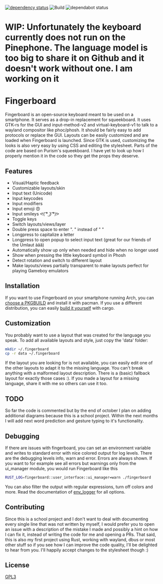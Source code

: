 [![dependency status](https://deps.rs/repo/github/grelltrier/keyboard/status.svg)](https://deps.rs/repo/github/grelltrier/keyboard)
![Build](https://github.com/grelltrier/keyboard/workflows/Build/badge.svg)
![dependabot status](https://img.shields.io/badge/dependabot-enabled-025e8c?logo=Dependabot)

# WIP: Unfortunately the keyboard currently does not run on the Pinephone. The language model is too big to share it on Github and it doesn't work without one. I am working on it

# Fingerboard
Fingerboard is an open-source keyboard meant to be used on a smartphone. It serves as a drop-in replacement for squeekboard.
It uses GTK-rs for the GUI and input-method-v2 and virtual-keyboard-v1 to talk to a wayland compositor like phoc/phosh.
It should be fairly easy to add protocols or replace the GUI. Layouts can be easily customized and are loaded when Fingerboard is launched.
Since GTK is used, customizing the looks is also very easy by using CSS and editing the stylesheet. Parts of the code are based on Purism's squeekboard.
I have yet to look up how I properly mention it in the code so they get the props they deserve.

## Features
- Visual/Haptic feedback
- Customizable layouts/skin
- Input text (Unicode)
- Input keycodes
- Input modifiers
- Input emoji 😍
- Input smileys ᕙ( ͡° ͜ʖ ͡°)ᕗ
- Toggle keys
- Switch layouts/views/layer
- Double press space to enter ". " instead of "  "
- Longpress to capitalize a letter
- Longpress to open popup to select input text (great for our friends of the Umlaut àäâ)
- Automatically show up only when needed and hide when no longer used
- Show when pressing the little keyboard symbol in Phosh
- Detect rotation and switch to different layout
- Make layouts/views partially transparent to make layouts perfect for playing Gameboy emulators

## Installation
If you want to use Fingerboard on your smartphone running Arch, you can [choose a PKGBUILD](packaging/README.md) and install it with pacman. If you use a different distribution, you can easily [build it yourself](docs/building/build_on_pinephone.md) with cargo. 

## Customization
You probably want to use a layout that was created for the language you speak.
To add all available layouts and style, just copy the 'data' folder:

```bash
mkdir ~/.fingerboard
cp -r data ~/.fingerboard
```

If the layout you are looking for is not available, you can easily edit one of the other layouts to adapt it to the missing language. You can't break anything with a malformed layout description. There is a (basic) fallback layout for exactly those cases :). If you made a layout for a missing language, share it with me so others can use it too.

## TODO
So far the code is commented but by the end of october I plan on adding additional diagrams because this is 
a school project. Within the next months I will add next word prediction and gesture typing to it's functionality.

## Debugging
If there are issues with fingerboard, you can set an environment variable and writes to standard error with nice colored output for log levels. There are the debugging levels info, warn and error. Errors are always shown. If you want to for example see all errors but warnings only from the ui_manager module, you would run Fingerboard like this
```bash
RUST_LOG=fingerboard::user_interface::ui_manager=warn ./fingerboard
```
You can also filter the output with regular expressions, turn off colors and more. Read the documentation of [env_logger](https://docs.rs/env_logger) for all options.

## Contributing
Since this is a school project and I don't want to deal with documenting every single line that was not written by myself, I would prefer 
you to open an issue with a description of the mistake I made and possibly a hint on how I can fix it, instead of writing the code for me 
and opening a PRs. That said, this is also my first project using Rust, working with wayland, dbus or most other stuff so if you see how I 
can improve the code quality, I'll be delighted to hear from you. I'll happily accept changes to the stylesheet though :)

## License
[GPL3](https://choosealicense.com/licenses/gpl-3.0/)
